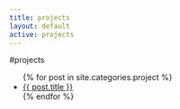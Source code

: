 ```yaml
---
title: projects
layout: default
active: projects
---
```

#projects
<ul class="posts">
    {% for post in site.categories.project %}
        <li><span><a href="{{ post.url }}">{{ post.title }}</a></li>
    {% endfor %}
</ul>
